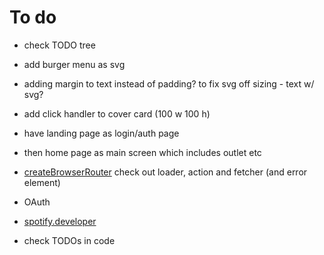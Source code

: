 # To do

- check TODO tree
- add burger menu as svg
- adding margin to text instead of padding? to fix svg off sizing - text w/ svg?
- add click handler to cover card (100 w 100 h)

- have landing page as login/auth page
- then home page as main screen which includes outlet etc
- [createBrowserRouter](https://reactrouter.com/en/main/routers/create-browser-router) check out loader, action and fetcher (and error element)
- OAuth
- [spotify.developer](https://developer.spotify.com/documentation/)
- check TODOs in code
